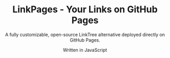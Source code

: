 <div align="center">

# LinkPages - Your Links on GitHub Pages

A fully customizable, open-source LinkTree alternative deployed directly on GitHub Pages.

Written in JavaScript

</div>
